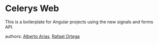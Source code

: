 # Celerys Web

This is a boilerplate for Angular projects using the new signals and forms API.

authors: [Alberto Arias](https://github.com/Alberto-Arias-x64), [Rafael Ortega](rafael.ortega@bancofinandina.com)
